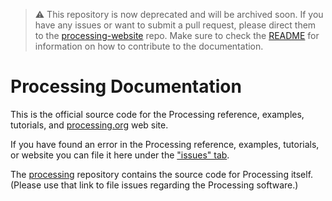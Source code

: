 > ⚠️ This repository is now deprecated and will be archived soon. If you have any issues or want to submit a pull request, please direct them to the [processing-website](https://github.com/processing/processing-website) repo. Make sure to check the [README](https://github.com/processing/processing-website/blob/main/README.md) for information on how to contribute to the documentation.

<!-- ⌛️ If you see this after 2023 please archive this repository ⌛️ -->

Processing Documentation
==========

This is the official source code for the Processing reference, examples, tutorials, and [processing.org](http://processing.org) web site.

If you have found an error in the Processing reference, examples, tutorials, or website you can file it here under the ["issues" tab](https://github.com/processing/processing-docs/issues).

The [processing](https://github.com/processing/processing) repository contains the source code for Processing itself. (Please use that link to file issues regarding the Processing software.)

<!-- Thanks Ben, Casey, and all the contributors for all things Processing! -->
